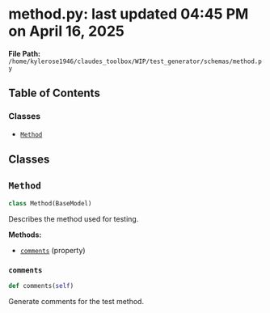 # method.py: last updated 04:45 PM on April 16, 2025

**File Path:** `/home/kylerose1946/claudes_toolbox/WIP/test_generator/schemas/method.py`

## Table of Contents

### Classes

- [`Method`](#method)

## Classes

## `Method`

```python
class Method(BaseModel)
```

Describes the method used for testing.

**Methods:**

- [`comments`](#comments) (property)

### `comments`

```python
def comments(self)
```

Generate comments for the test method.
